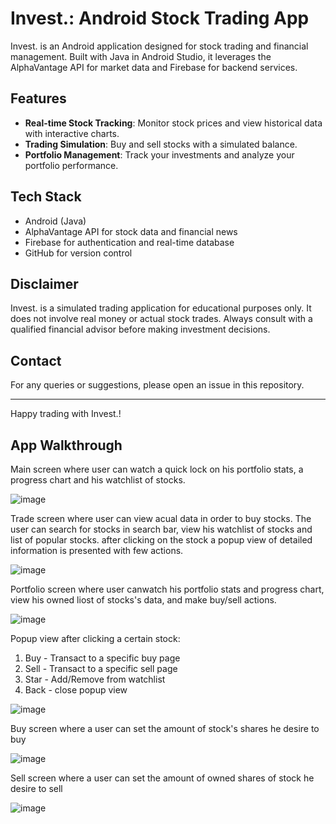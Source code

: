# Invest.: Android Stock Trading App

Invest. is an Android application designed for stock trading and financial management. Built with Java in Android Studio, it leverages the AlphaVantage API for market data and Firebase for backend services.

## Features

- **Real-time Stock Tracking**: Monitor stock prices and view historical data with interactive charts.
- **Trading Simulation**: Buy and sell stocks with a simulated balance.
- **Portfolio Management**: Track your investments and analyze your portfolio performance.

## Tech Stack

- Android (Java)
- AlphaVantage API for stock data and financial news
- Firebase for authentication and real-time database
- GitHub for version control

## Disclaimer

Invest. is a simulated trading application for educational purposes only. It does not involve real money or actual stock trades. Always consult with a qualified financial advisor before making investment decisions.

## Contact

For any queries or suggestions, please open an issue in this repository.

---

Happy trading with Invest.!

## App Walkthrough
Main screen where user can watch a quick lock on his portfolio stats, a progress chart and his watchlist of stocks.

![image](https://github.com/user-attachments/assets/6bf9e99d-bd54-4640-bcd7-bb139e8fa5bb)

Trade screen where user can view acual data in order to buy stocks. The user can search for stocks in search bar, view his watchlist of stocks and list of popular stocks.
after clicking on the stock a popup view of detailed information is presented with few actions.
   
![image](https://github.com/user-attachments/assets/f603702f-68e8-4870-97c9-697119160e2f)

Portfolio screen where user canwatch his portfolio stats and progress chart, view his owned liost of stocks's data, and make buy/sell
actions.

![image](https://github.com/user-attachments/assets/cab82e70-e4f8-4fa7-8d69-95465605b2e2)

Popup view after clicking a certain stock:
1. Buy - Transact to a specific buy page
2. Sell - Transact to a specific sell page
3. Star - Add/Remove from watchlist
4. Back - close popup view

![image](https://github.com/user-attachments/assets/78e86d2b-d4ba-4b44-a659-6fc42deddd09)

Buy screen where a user can set the amount of stock's shares he desire to buy

![image](https://github.com/user-attachments/assets/4399ba9e-9ab7-4d43-bc41-d140ae48d3e6)

Sell screen where a user can set the amount of owned shares of stock he desire to sell

![image](https://github.com/user-attachments/assets/a56e4a01-dc2f-4e5d-86be-6ae68556eb05)




